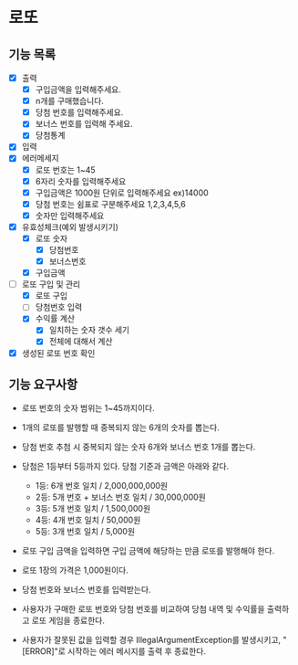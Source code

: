 # 로또

## 기능 목록

- [x] 출력
    - [x] 구입금액을 입력해주세요.
    - [x] n개를 구매했습니다.
    - [x] 당첨 번호를 입력해주세요.
    - [x] 보너스 번호를 입력해 주세요.
    - [x] 당첨통계
- [x] 입력
- [x] 에러메세지
    - [x] 로또 번호는 1~45
    - [x] 6자리 숫자를 입력해주세요
    - [x] 구입금액은 1000원 단위로 입력해주세요 ex)14000
    - [x] 당첨 번호는 쉼표로 구분해주세요 1,2,3,4,5,6
    - [x] 숫자만 입력해주세요
- [x] 유효성체크(예외 발생시키기)
    - [x] 로또 숫자
        - [x] 당첨번호
        - [x] 보너스번호
    - [x] 구입금액
- [ ] 로또 구입 및 관리
  - [x] 로또 구입
  - [ ] 당첨번호 입력
  - [x] 수익률 계산
    - [x] 일치하는 숫자 갯수 세기
    - [x] 전체에 대해서 계산
- [x] 생성된 로또 번호 확인

## 기능 요구사항

- 로또 번호의 숫자 범위는 1~45까지이다.
- 1개의 로또를 발행할 때 중복되지 않는 6개의 숫자를 뽑는다.
- 당첨 번호 추첨 시 중복되지 않는 숫자 6개와 보너스 번호 1개를 뽑는다.
- 당첨은 1등부터 5등까지 있다. 당첨 기준과 금액은 아래와 같다.
    - 1등: 6개 번호 일치 / 2,000,000,000원
    - 2등: 5개 번호 + 보너스 번호 일치 / 30,000,000원
    - 3등: 5개 번호 일치 / 1,500,000원
    - 4등: 4개 번호 일치 / 50,000원
    - 5등: 3개 번호 일치 / 5,000원

- 로또 구입 금액을 입력하면 구입 금액에 해당하는 만큼 로또를 발행해야 한다.
- 로또 1장의 가격은 1,000원이다.
- 당첨 번호와 보너스 번호를 입력받는다.
- 사용자가 구매한 로또 번호와 당첨 번호를 비교하여 당첨 내역 및 수익률을 출력하고 로또 게임을 종료한다.
- 사용자가 잘못된 값을 입력할 경우 IllegalArgumentException를 발생시키고, "[ERROR]"로 시작하는 에러 메시지를 출력 후 종료한다.